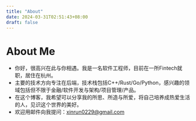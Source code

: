 ```yaml
---
title: "About"
date: 2024-03-31T02:51:43+08:00
draft: false
---
```

# About Me
- 你好，很高兴在此与你相遇。我是一名软件工程师，目前在一所Fintech就职，居住在杭州。
- 主要的技术方向专注在后端，技术栈包括C++/Rust/Go/Python，感兴趣的领域包括但不限于金融/软件开发与架构/项目管理/产品。
- 在这个博客，我希望可以分享我的所思、所造与所爱，将自己培养成热爱生活的人，见识这个世界的美好。
- 欢迎用邮件向我提问：xinrun0229@gmail.com